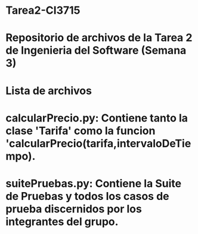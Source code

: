 # Tarea2-CI3715
# Repositorio de archivos de la Tarea 2 de Ingenieria del Software (Semana 3)

# Lista de archivos

# calcularPrecio.py: Contiene tanto la clase 'Tarifa' como la funcion 'calcularPrecio(tarifa,intervaloDeTiempo).
# suitePruebas.py: Contiene la Suite de Pruebas y todos los casos de prueba discernidos por los integrantes del grupo.

